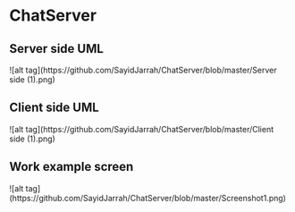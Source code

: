 # ChatServer



<H2>Server side UML</H2>
![alt tag](https://github.com/SayidJarrah/ChatServer/blob/master/Server side (1).png)
<H2>Client side UML</H2>
![alt tag](https://github.com/SayidJarrah/ChatServer/blob/master/Client side (1).png)
<H2>Work example screen</H2>
![alt tag](https://github.com/SayidJarrah/ChatServer/blob/master/Screenshot1.png)
